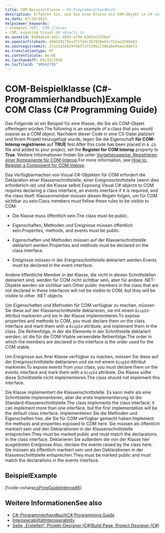 ```yaml
---
title: COM-Beispielklasse – C#-Programmierhandbuch
description: Erfahren Sie, wie Sie eine Klasse als COM-Objekt in C# verfügbar machen. Dieses Beispiel fügt Code in einer CS-Datei zu einem Projekt hinzu und legt die Registrierung für die COM-Interop-Eigenschaft fest.
ms.date: 07/20/2015
helpviewer_keywords:
- examples [C#], COM classes
- COM, exposing Visual C# objects to
ms.assetid: 6504dea9-ad1c-4993-a794-830fec5270af
ms.openlocfilehash: d49d391f5ea7717e0c36782be65cfb2ae154b843
ms.sourcegitcommit: 27a15a55019f6b5f2733961738babe94aec0def3
ms.translationtype: HT
ms.contentlocale: de-DE
ms.lasthandoff: 09/15/2020
ms.locfileid: "90542795"
---
```

# <a name="example-com-class-c-programming-guide"></a><span data-ttu-id="c535b-104">COM-Beispielklasse (C#-Programmierhandbuch)</span><span class="sxs-lookup"><span data-stu-id="c535b-104">Example COM Class (C# Programming Guide)</span></span>
<span data-ttu-id="c535b-105">Das Folgende ist ein Beispiel für eine Klasse, die Sie als COM-Objekt offenlegen würden.</span><span class="sxs-lookup"><span data-stu-id="c535b-105">The following is an example of a class that you would expose as a COM object.</span></span> <span data-ttu-id="c535b-106">Nachdem dieser Code in eine CS-Datei platziert und Ihrem Projekt hinzugefügt wurde, legen Sie die Eigenschaft **für COM-Interop registrieren** auf **TRUE** fest.</span><span class="sxs-lookup"><span data-stu-id="c535b-106">After this code has been placed in a .cs file and added to your project, set the **Register for COM Interop** property to **True**.</span></span> <span data-ttu-id="c535b-107">Weitere Informationen finden Sie unter [Vorgehensweise: Registrieren einer Komponente für COM-Interop](/previous-versions/visualstudio/visual-studio-2010/w29wacsy(v=vs.100)).</span><span class="sxs-lookup"><span data-stu-id="c535b-107">For more information, see [How to: Register a Component for COM Interop](/previous-versions/visualstudio/visual-studio-2010/w29wacsy(v=vs.100)).</span></span>
  
 <span data-ttu-id="c535b-108">Das Verfügbarmachen von Visual C#-Objekten für COM erfordert die Deklaration einer Klassenschnittstelle, einer Ereignisschnittstelle (wenn dies erforderlich ist) und die Klasse selbst.</span><span class="sxs-lookup"><span data-stu-id="c535b-108">Exposing Visual C# objects to COM requires declaring a class interface, an events interface if it is required, and the class itself.</span></span> <span data-ttu-id="c535b-109">Klassenmember müssen diesen Regeln folgen, um für COM sichtbar zu sein:</span><span class="sxs-lookup"><span data-stu-id="c535b-109">Class members must follow these rules to be visible to COM:</span></span>  
  
- <span data-ttu-id="c535b-110">Die Klasse muss öffentlich sein.</span><span class="sxs-lookup"><span data-stu-id="c535b-110">The class must be public.</span></span>  
  
- <span data-ttu-id="c535b-111">Eigenschaften, Methoden und Ereignisse müssen öffentlich sein.</span><span class="sxs-lookup"><span data-stu-id="c535b-111">Properties, methods, and events must be public.</span></span>  
  
- <span data-ttu-id="c535b-112">Eigenschaften und Methoden müssen auf der Klassenschnittstelle deklariert werden.</span><span class="sxs-lookup"><span data-stu-id="c535b-112">Properties and methods must be declared on the class interface.</span></span>  
  
- <span data-ttu-id="c535b-113">Ereignisse müssen in der Ereignisschnittstelle deklariert werden.</span><span class="sxs-lookup"><span data-stu-id="c535b-113">Events must be declared in the event interface.</span></span>  
  
 <span data-ttu-id="c535b-114">Andere öffentliche Member in der Klasse, die nicht in diesen Schnittstellen deklariert sind, werden für COM nicht sichtbar sein, aber für andere .NET-Objekte werden sie sichtbar sein.</span><span class="sxs-lookup"><span data-stu-id="c535b-114">Other public members in the class that are not declared in these interfaces will not be visible to COM, but they will be visible to other .NET objects.</span></span>  
  
 <span data-ttu-id="c535b-115">Um Eigenschaften und Methoden für COM verfügbar zu machen, müssen Sie diese auf der Klassenschnittstelle deklarieren, sie mit einem `DispId`-Attribut markieren und sie in der Klasse implementieren.</span><span class="sxs-lookup"><span data-stu-id="c535b-115">To expose properties and methods to COM, you must declare them on the class interface and mark them with a `DispId` attribute, and implement them in the class.</span></span> <span data-ttu-id="c535b-116">Die Reihenfolge, in der die Elemente in der Schnittstelle deklariert werden, ist die für die COM-Vtable verwendete Reihenfolge.</span><span class="sxs-lookup"><span data-stu-id="c535b-116">The order in which the members are declared in the interface is the order used for the COM vtable.</span></span>  
  
 <span data-ttu-id="c535b-117">Um Ereignisse aus Ihrer Klasse verfügbar zu machen, müssen Sie diese auf der Ereignisschnittstelle deklarieren und sie mit einem `DispId`-Attribut markieren.</span><span class="sxs-lookup"><span data-stu-id="c535b-117">To expose events from your class, you must declare them on the events interface and mark them with a `DispId` attribute.</span></span> <span data-ttu-id="c535b-118">Die Klasse sollte diese Schnittstelle nicht implementieren.</span><span class="sxs-lookup"><span data-stu-id="c535b-118">The class should not implement this interface.</span></span>  
  
 <span data-ttu-id="c535b-119">Die Klasse implementiert die Klassenschnittstelle. Es kann mehr als eine Schnittstelle implementieren, aber die erste Implementierung ist die Standard-Klassenschnittstelle.</span><span class="sxs-lookup"><span data-stu-id="c535b-119">The class implements the class interface; it can implement more than one interface, but the first implementation will be the default class interface.</span></span> <span data-ttu-id="c535b-120">Implementieren Sie die Methoden und Eigenschaften hier, die Sie für COM verfügbar gemacht haben.</span><span class="sxs-lookup"><span data-stu-id="c535b-120">Implement the methods and properties exposed to COM here.</span></span> <span data-ttu-id="c535b-121">Sie müssen als öffentlich markiert sein und den Deklarationen in der Klassenschnittstelle entsprechen.</span><span class="sxs-lookup"><span data-stu-id="c535b-121">They must be marked public and must match the declarations in the class interface.</span></span> <span data-ttu-id="c535b-122">Deklarieren Sie außerdem die von der Klasse hier ausgelösten Ereignisse.</span><span class="sxs-lookup"><span data-stu-id="c535b-122">Also, declare the events raised by the class here.</span></span> <span data-ttu-id="c535b-123">Sie müssen als öffentlich markiert sein und den Deklarationen in der Klassenschnittstelle entsprechen.</span><span class="sxs-lookup"><span data-stu-id="c535b-123">They must be marked public and must match the declarations in the events interface.</span></span>  
  
## <a name="example"></a><span data-ttu-id="c535b-124">Beispiel</span><span class="sxs-lookup"><span data-stu-id="c535b-124">Example</span></span>  
 [!code-csharp[csProgGuideInterop#8](~/samples/snippets/csharp/VS_Snippets_VBCSharp/csProgGuideInterop/CS/ExampleCOM.cs#8)]  
  
## <a name="see-also"></a><span data-ttu-id="c535b-125">Weitere Informationen</span><span class="sxs-lookup"><span data-stu-id="c535b-125">See also</span></span>

- [<span data-ttu-id="c535b-126">C#-Programmierhandbuch</span><span class="sxs-lookup"><span data-stu-id="c535b-126">C# Programming Guide</span></span>](../index.md)
- [<span data-ttu-id="c535b-127">Interoperabilität</span><span class="sxs-lookup"><span data-stu-id="c535b-127">Interoperability</span></span>](./index.md)
- [<span data-ttu-id="c535b-128">Seite „Erstellen“, Projekt-Designer (C#)</span><span class="sxs-lookup"><span data-stu-id="c535b-128">Build Page, Project Designer (C#)</span></span>](/visualstudio/ide/reference/build-page-project-designer-csharp)
